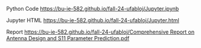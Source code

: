 Python Code
https://bu-ie-582.github.io/fall-24-ufabloj/Jupyter.ipynb

Jupyter HTML
https://bu-ie-582.github.io/fall-24-ufabloj/Jupyter.html

Report
[https://bu-ie-582.github.io/fall-24-ufabloj/Comprehensive Report on Antenna Design and S11 Parameter Prediction.pdf](https://bu-ie-582.github.io/fall-24-ufabloj/Comprehensive%20Report%20on%20Antenna%20Design%20and%20S11%20Parameter%20Prediction.pdf)
